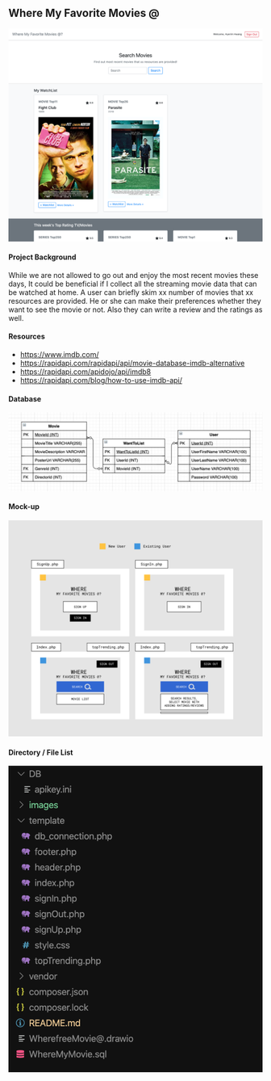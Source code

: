 
## Where My Favorite Movies @

![images/whereMyFavoriteMovie@.png](images/whereMyFavoriteMovie@.png)


#### Project Background
While we are not allowed to go out and enjoy the most recent movies these days, It could be beneficial if I collect all the streaming movie data that can be watched at home. A user can briefly skim xx number of movies that xx resources are provided.
He or she can make their preferences whether they want to see the movie or not. Also they can write a review and the ratings as well.


#### Resources

- https://www.imdb.com/
- https://rapidapi.com/rapidapi/api/movie-database-imdb-alternative
- https://rapidapi.com/apidojo/api/imdb8
- https://rapidapi.com/blog/how-to-use-imdb-api/


#### Database

![images/Database-design.png](images/Database-design.png)


#### Mock-up

![images/Mock-up.png](images/Mock-up.png)


#### Directory / File List

![images/File-list.png](images/File-list.png)

